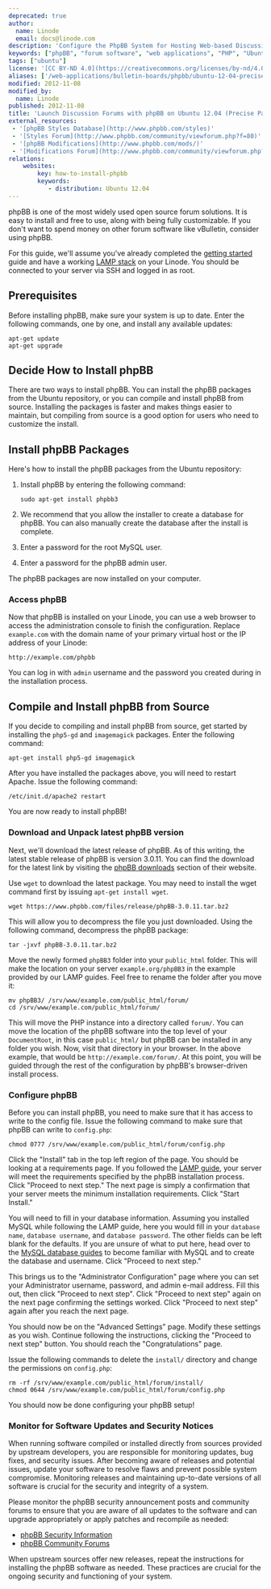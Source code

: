 ```yaml
---
deprecated: true
author:
  name: Linode
  email: docs@linode.com
description: 'Configure the PhpBB System for Hosting Web-based Discussion Forums on Ubuntu 12.04 (Precise Pangolin).'
keywords: ["phpBB", "forum software", "web applications", "PHP", "Ubuntu 12.04", "precise pangolin"]
tags: ["ubuntu"]
license: '[CC BY-ND 4.0](https://creativecommons.org/licenses/by-nd/4.0)'
aliases: ['/web-applications/bulletin-boards/phpbb/ubuntu-12-04-precise-pangolin/','/websites/forums/discussion-forums-with-phpbb-on-ubuntu-12-04-precise-pangolin/']
modified: 2012-11-08
modified_by:
  name: Linode
published: 2012-11-08
title: 'Launch Discussion Forums with phpBB on Ubuntu 12.04 (Precise Pangolin)'
external_resources:
 - '[phpBB Styles Database](http://www.phpbb.com/styles)'
 - '[Styles Forum](http://www.phpbb.com/community/viewforum.php?f=80)'
 - '[phpBB Modifications](http://www.phpbb.com/mods/)'
 - '[Modifications Forum](http://www.phpbb.com/community/viewforum.php?f=81)'
relations:
    websites:
        key: how-to-install-phpbb
        keywords:
           - distribution: Ubuntu 12.04
---
```


phpBB is one of the most widely used open source forum solutions. It is easy to install and free to use, along with being fully customizable. If you don't want to spend money on other forum software like vBulletin, consider using phpBB.

For this guide, we'll assume you've already completed the [getting started](/docs/getting-started/) guide and have a working [LAMP stack](/docs/lamp-guides/) on your Linode. You should be connected to your server via SSH and logged in as root.

## Prerequisites

Before installing phpBB, make sure your system is up to date. Enter the following commands, one by one, and install any available updates:

    apt-get update
    apt-get upgrade

## Decide How to Install phpBB

There are two ways to install phpBB. You can install the phpBB packages from the Ubuntu repository, or you can compile and install phpBB from source. Installing the packages is faster and makes things easier to maintain, but compiling from source is a good option for users who need to customize the install.

## Install phpBB Packages

Here's how to install the phpBB packages from the Ubuntu repository:

1.  Install phpBB by entering the following command:

        sudo apt-get install phpbb3

2.  We recommend that you allow the installer to create a database for phpBB. You can also manually create the database after the install is complete.
3.  Enter a password for the root MySQL user.
4.  Enter a password for the phpBB admin user.

The phpBB packages are now installed on your computer.

### Access phpBB

Now that phpBB is installed on your Linode, you can use a web browser to access the administration console to finish the configuration. Replace `example.com` with the domain name of your primary virtual host or the IP address of your Linode:

    http://example.com/phpbb

You can log in with `admin` username and the password you created during in the installation process.

## Compile and Install phpBB from Source

If you decide to compiling and install phpBB from source, get started by installing the `php5-gd` and `imagemagick` packages. Enter the following command:

    apt-get install php5-gd imagemagick

After you have installed the packages above, you will need to restart Apache. Issue the following command:

    /etc/init.d/apache2 restart

You are now ready to install phpBB!

### Download and Unpack latest phpBB version

Next, we'll download the latest release of phpBB. As of this writing, the latest stable release of phpBB is version 3.0.11. You can find the download for the latest link by visiting the [phpBB downloads](http://www.phpbb.com/downloads/) section of their website.

Use `wget` to download the latest package. You may need to install the wget command first by issuing `apt-get install wget`.

    wget https://www.phpbb.com/files/release/phpBB-3.0.11.tar.bz2

This will allow you to decompress the file you just downloaded. Using the following command, decompress the phpBB package:

    tar -jxvf phpBB-3.0.11.tar.bz2

Move the newly formed `phpBB3` folder into your `public_html` folder. This will make the location on your server `example.org/phpBB3` in the example provided by our LAMP guides. Feel free to rename the folder after you move it:

    mv phpBB3/ /srv/www/example.com/public_html/forum/
    cd /srv/www/example.com/public_html/forum/

This will move the PHP instance into a directory called `forum/`. You can move the location of the phpBB software into the top level of your `DocumentRoot`, in this case `public_html/` but phpBB can be installed in any folder you wish. Now, visit that directory in your browser. In the above example, that would be `http://example.com/forum/`. At this point, you will be guided through the rest of the configuration by phpBB's browser-driven install process.

### Configure phpBB

Before you can install phpBB, you need to make sure that it has access to write to the config file. Issue the following command to make sure that phpBB can write to `config.php`:

    chmod 0777 /srv/www/example.com/public_html/forum/config.php

Click the "Install" tab in the top left region of the page. You should be looking at a requirements page. If you followed the [LAMP guide](/docs/lamp-guides/ubuntu-12-04-precise-pangolin/), your server will meet the requirements specified by the phpBB installation process. Click "Proceed to next step." The next page is simply a confirmation that your server meets the minimum installation requirements. Click "Start Install."

You will need to fill in your database information. Assuming you installed MySQL while following the LAMP guide, here you would fill in your `database name`, `database username`, and `database password`. The other fields can be left blank for the defaults. If you are unsure of what to put here, head over to the [MySQL database guides](/docs/databases/mysql/) to become familiar with MySQL and to create the database and username. Click "Proceed to next step."

This brings us to the "Administrator Configuration" page where you can set your Administrator username, password, and admin e-mail address. Fill this out, then click "Proceed to next step". Click "Proceed to next step" again on the next page confirming the settings worked. Click "Proceed to next step" again after you reach the next page.

You should now be on the "Advanced Settings" page. Modify these settings as you wish. Continue following the instructions, clicking the "Proceed to next step" button. You should reach the "Congratulations" page.

Issue the following commands to delete the `install/` directory and change the permissions on `config.php`:

    rm -rf /srv/www/example.com/public_html/forum/install/
    chmod 0644 /srv/www/example.com/public_html/forum/config.php

You should now be done configuring your phpBB setup!

### Monitor for Software Updates and Security Notices

When running software compiled or installed directly from sources provided by upstream developers, you are responsible for monitoring updates, bug fixes, and security issues. After becoming aware of releases and potential issues, update your software to resolve flaws and prevent possible system compromise. Monitoring releases and maintaining up-to-date versions of all software is crucial for the security and integrity of a system.

Please monitor the phpBB security announcement posts and community forums to ensure that you are aware of all updates to the software and can upgrade appropriately or apply patches and recompile as needed:

-   [phpBB Security Information](http://www.phpbb.com/security/)
-   [phpBB Community Forums](http://www.phpbb.com/community/index.php)

When upstream sources offer new releases, repeat the instructions for installing the phpBB software as needed. These practices are crucial for the ongoing security and functioning of your system.
